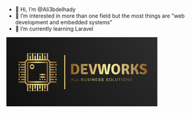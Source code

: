 - 👋 Hi, I’m @Ali3bdelhady
- 👀 I’m interested in more than one field but the most things are "web development and embedded systems"
- 🌱 I’m currently learning Laravel 

![My logo](https://github.com/Ali3bdelhady/Ali3bdelhady/blob/main/logo.png)


